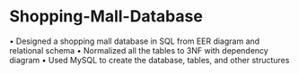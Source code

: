 # Shopping-Mall-Database

• Designed a shopping mall database in SQL from EER diagram and relational schema
• Normalized all the tables to 3NF with dependency diagram
• Used MySQL to create the database, tables, and other structures
